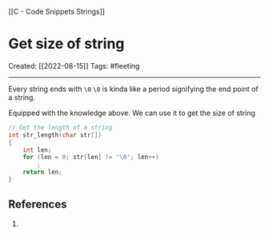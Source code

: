 [[C - Code Snippets Strings]]

# Get size of string
Created:  [[2022-08-15]]
Tags: #fleeting 

---
Every string ends with `\0`
`\0` is kinda like a period signifying the end point of a string. 

Equipped with the knowledge above. We can use it to get the size of string 
```C
// Get the length of a string
int str_length(char str[])
{
    int len;
    for (len = 0; str[len] != '\0'; len++)
        ;
    return len;
}
```












## References
1. 